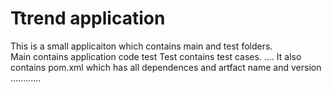 # Ttrend application

This is a small applicaiton which contains main and test folders.  
Main contains application code test 
Test contains test cases.  ....
It also contains pom.xml which has all dependences and artfact name and version
............
